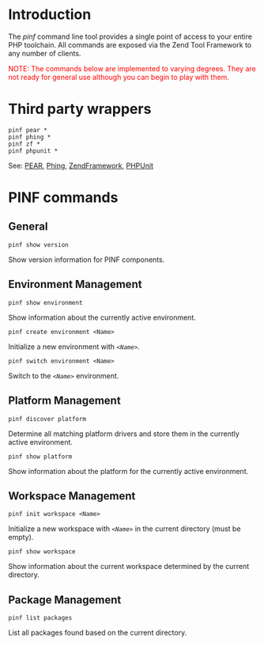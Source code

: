 # Introduction #

The _pinf_ command line tool provides a single point of access to your entire PHP toolchain. All commands are exposed via the Zend Tool Framework to any number of clients.

<font color='red'>NOTE: The commands below are implemented to varying degrees. They are not ready for general use although you can begin to play with them.</font>

# Third party wrappers #

```
pinf pear *
pinf phing *
pinf zf *
pinf phpunit *
```

See: [PEAR](PEAR.md), [Phing](Phing.md), [ZendFramework](ZendFramework.md), [PHPUnit](PHPUnit.md)

# PINF commands #

## General ##

```
pinf show version
```

Show version information for PINF components.

## Environment Management ##

```
pinf show environment
```

Show information about the currently active environment.

```
pinf create environment <Name>
```

Initialize a new environment with _`<Name>`_.

```
pinf switch environment <Name>
```

Switch to the _`<Name>`_ environment.


## Platform Management ##

```
pinf discover platform
```

Determine all matching platform drivers and store them in the currently active environment.

```
pinf show platform
```

Show information about the platform for the currently active environment.

## Workspace Management ##

```
pinf init workspace <Name>
```

Initialize a new workspace with _`<Name>`_ in the current directory (must be empty).

```
pinf show workspace
```

Show information about the current workspace determined by the current directory.

## Package Management ##

```
pinf list packages
```

List all packages found based on the current directory.